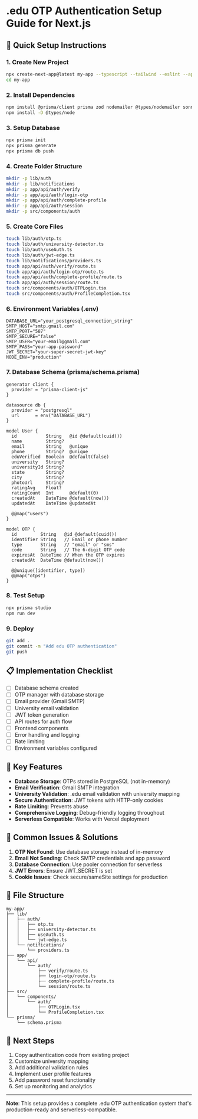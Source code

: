 # .edu OTP Authentication Setup Guide for Next.js

## 🚀 Quick Setup Instructions

### 1. Create New Project
```bash
npx create-next-app@latest my-app --typescript --tailwind --eslint --app
cd my-app
```

### 2. Install Dependencies
```bash
npm install @prisma/client prisma zod nodemailer @types/nodemailer sonner lucide-react
npm install -D @types/node
```

### 3. Setup Database
```bash
npx prisma init
npx prisma generate
npx prisma db push
```

### 4. Create Folder Structure
```bash
mkdir -p lib/auth
mkdir -p lib/notifications
mkdir -p app/api/auth/verify
mkdir -p app/api/auth/login-otp
mkdir -p app/api/auth/complete-profile
mkdir -p app/api/auth/session
mkdir -p src/components/auth
```

### 5. Create Core Files
```bash
touch lib/auth/otp.ts
touch lib/auth/university-detector.ts
touch lib/auth/useAuth.ts
touch lib/auth/jwt-edge.ts
touch lib/notifications/providers.ts
touch app/api/auth/verify/route.ts
touch app/api/auth/login-otp/route.ts
touch app/api/auth/complete-profile/route.ts
touch app/api/auth/session/route.ts
touch src/components/auth/OTPLogin.tsx
touch src/components/auth/ProfileCompletion.tsx
```

### 6. Environment Variables (.env)
```env
DATABASE_URL="your_postgresql_connection_string"
SMTP_HOST="smtp.gmail.com"
SMTP_PORT="587"
SMTP_SECURE="false"
SMTP_USER="your-email@gmail.com"
SMTP_PASS="your-app-password"
JWT_SECRET="your-super-secret-jwt-key"
NODE_ENV="production"
```

### 7. Database Schema (prisma/schema.prisma)
```prisma
generator client {
  provider = "prisma-client-js"
}

datasource db {
  provider = "postgresql"
  url      = env("DATABASE_URL")
}

model User {
  id           String   @id @default(cuid())
  name         String?
  email        String   @unique
  phone        String?  @unique
  eduVerified  Boolean  @default(false)
  university   String?
  universityId String?
  state        String?
  city         String?
  photoUrl     String?
  ratingAvg    Float?
  ratingCount  Int      @default(0)
  createdAt    DateTime @default(now())
  updatedAt    DateTime @updatedAt

  @@map("users")
}

model OTP {
  id         String   @id @default(cuid())
  identifier String   // Email or phone number
  type       String   // "email" or "sms"
  code       String   // The 6-digit OTP code
  expiresAt  DateTime // When the OTP expires
  createdAt  DateTime @default(now())

  @@unique([identifier, type])
  @@map("otps")
}
```

### 8. Test Setup
```bash
npx prisma studio
npm run dev
```

### 9. Deploy
```bash
git add .
git commit -m "Add edu OTP authentication"
git push
```

## 📋 Implementation Checklist

- [ ] Database schema created
- [ ] OTP manager with database storage
- [ ] Email provider (Gmail SMTP)
- [ ] University email validation
- [ ] JWT token generation
- [ ] API routes for auth flow
- [ ] Frontend components
- [ ] Error handling and logging
- [ ] Rate limiting
- [ ] Environment variables configured

## 🔧 Key Features

- **Database Storage**: OTPs stored in PostgreSQL (not in-memory)
- **Email Verification**: Gmail SMTP integration
- **University Validation**: .edu email validation with university mapping
- **Secure Authentication**: JWT tokens with HTTP-only cookies
- **Rate Limiting**: Prevents abuse
- **Comprehensive Logging**: Debug-friendly logging throughout
- **Serverless Compatible**: Works with Vercel deployment

## 🚨 Common Issues & Solutions

1. **OTP Not Found**: Use database storage instead of in-memory
2. **Email Not Sending**: Check SMTP credentials and app password
3. **Database Connection**: Use pooler connection for serverless
4. **JWT Errors**: Ensure JWT_SECRET is set
5. **Cookie Issues**: Check secure/sameSite settings for production

## 📁 File Structure
```
my-app/
├── lib/
│   ├── auth/
│   │   ├── otp.ts
│   │   ├── university-detector.ts
│   │   ├── useAuth.ts
│   │   └── jwt-edge.ts
│   └── notifications/
│       └── providers.ts
├── app/
│   └── api/
│       └── auth/
│           ├── verify/route.ts
│           ├── login-otp/route.ts
│           ├── complete-profile/route.ts
│           └── session/route.ts
├── src/
│   └── components/
│       └── auth/
│           ├── OTPLogin.tsx
│           └── ProfileCompletion.tsx
└── prisma/
    └── schema.prisma
```

## 🎯 Next Steps

1. Copy authentication code from existing project
2. Customize university mapping
3. Add additional validation rules
4. Implement user profile features
5. Add password reset functionality
6. Set up monitoring and analytics

---

**Note**: This setup provides a complete .edu OTP authentication system that's production-ready and serverless-compatible.
